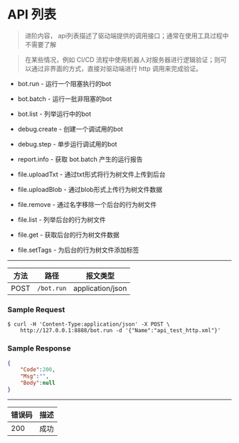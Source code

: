 # API 列表
> 进阶内容， api列表描述了驱动端提供的调用接口；通常在使用工具过程中不需要了解

> 在某些情况，例如 CI/CD 流程中使用机器人对服务器进行逻辑验证；则可以通过非界面的方式，直接对驱动端进行 http 调用来完成验证。

* bot.run - 运行一个阻塞执行的bot
* bot.batch - 运行一批非阻塞的bot
* bot.list - 列举运行中的bot

* debug.create - 创建一个调试用的bot
* debug.step - 单步运行调试用的bot

* report.info - 获取 bot.batch 产生的运行报告

* file.uploadTxt - 通过txt形式将行为树文件上传到后台
* file.uploadBlob - 通过blob形式上传行为树文件数据
* file.remove - 通过名字移除一个后台的行为树文件
* file.list - 列举后台的行为树文件
* file.get - 获取后台的行为树文件数据
* file.setTags - 为后台的行为树文件添加标签

---
|方法|路径|报文类型|
|-|-|-|
|POST|`/bot.run`|application/json|

### Sample Request
```shell
$ curl -H 'Content-Type:application/json' -X POST \
    http://127.0.0.1:8888/bot.run -d '{"Name":"api_test_http.xml"}'
```
### Sample Response
```json
{
    "Code":200,
    "Msg":"",
    "Body":null
}
```

---

|错误码|描述|
|-|-|
|200| 成功 |
